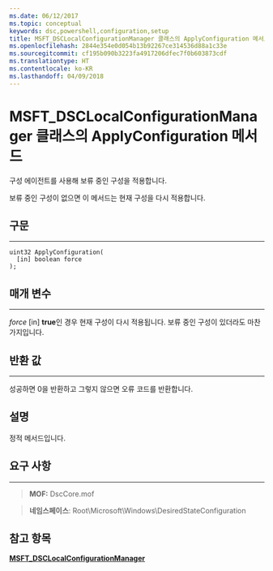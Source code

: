 ```yaml
---
ms.date: 06/12/2017
ms.topic: conceptual
keywords: dsc,powershell,configuration,setup
title: MSFT_DSCLocalConfigurationManager 클래스의 ApplyConfiguration 메서드
ms.openlocfilehash: 2844e354e0d054b13b92267ce314536d88a1c33e
ms.sourcegitcommit: cf195b090b3223fa4917206dfec7f0b603873cdf
ms.translationtype: HT
ms.contentlocale: ko-KR
ms.lasthandoff: 04/09/2018
---
```

# <a name="applyconfiguration-method-of-the-msftdsclocalconfigurationmanager-class"></a>MSFT_DSCLocalConfigurationManager 클래스의 ApplyConfiguration 메서드

구성 에이전트를 사용해 보류 중인 구성을 적용합니다.

보류 중인 구성이 없으면 이 메서드는 현재 구성을 다시 적용합니다.


## <a name="syntax"></a>구문
------

```mof
uint32 ApplyConfiguration(
  [in] boolean force
);
```

## <a name="parameters"></a>매개 변수
----------

*force* \[in\] **true**인 경우 현재 구성이 다시 적용됩니다. 보류 중인 구성이 있더라도 마찬가지입니다.

## <a name="return-value"></a>반환 값
------------

성공하면 0을 반환하고 그렇지 않으면 오류 코드를 반환합니다.

## <a name="remarks"></a>설명

정적 메서드입니다.

## <a name="requirements"></a>요구 사항
------------
>**MOF:** DscCore.mof

>**네임스페이스**: Root\Microsoft\Windows\DesiredStateConfiguration


## <a name="see-also"></a>참고 항목


[**MSFT_DSCLocalConfigurationManager**](msft-dsclocalconfigurationmanager.md)